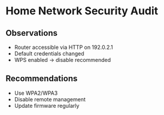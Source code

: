 # Home Network Security Audit
## Observations
- Router accessible via HTTP on 192.0.2.1
- Default credentials changed
- WPS enabled → disable recommended
## Recommendations
- Use WPA2/WPA3
- Disable remote management
- Update firmware regularly
